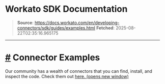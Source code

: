 # Workato SDK Documentation

> **Source**: https://docs.workato.com/en/developing-connectors/sdk/guides/examples.html
> **Fetched**: 2025-08-22T02:35:16.965175

---

# [#](<#connector-examples>) Connector Examples

Our community has a wealth of connectors that you can find, install, and inspect the code. Check them out [here. (opens new window)](<https://app.workato.com/browse/connectors>)
